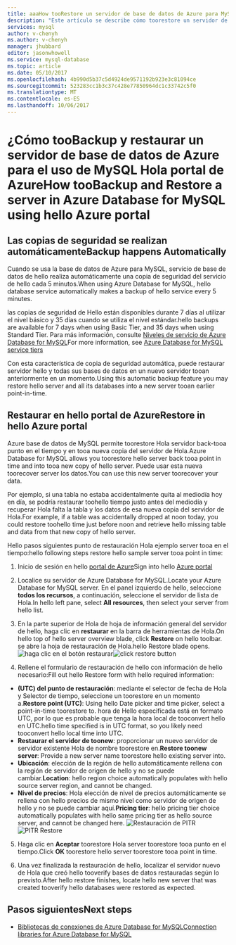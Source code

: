 ```yaml
---
title: aaaHow tooRestore un servidor de base de datos de Azure para MySQL | Documentos de Microsoft
description: "Este artículo se describe cómo toorestore un servidor de base de datos de Azure para el uso de MySQL Hola portal de Azure."
services: mysql
author: v-chenyh
ms.author: v-chenyh
manager: jhubbard
editor: jasonwhowell
ms.service: mysql-database
ms.topic: article
ms.date: 05/10/2017
ms.openlocfilehash: 4b990d5b37c5d4924de9571192b923e3c81094ce
ms.sourcegitcommit: 523283cc1b3c37c428e77850964dc1c33742c5f0
ms.translationtype: MT
ms.contentlocale: es-ES
ms.lasthandoff: 10/06/2017
---
```

# <a name="how-toobackup-and-restore-a-server-in-azure-database-for-mysql-using-hello-azure-portal"></a><span data-ttu-id="4bf0a-103">¿Cómo tooBackup y restaurar un servidor de base de datos de Azure para el uso de MySQL Hola portal de Azure</span><span class="sxs-lookup"><span data-stu-id="4bf0a-103">How tooBackup and Restore a server in Azure Database for MySQL using hello Azure portal</span></span>

## <a name="backup-happens-automatically"></a><span data-ttu-id="4bf0a-104">Las copias de seguridad se realizan automáticamente</span><span class="sxs-lookup"><span data-stu-id="4bf0a-104">Backup happens Automatically</span></span>
<span data-ttu-id="4bf0a-105">Cuando se usa la base de datos de Azure para MySQL, servicio de base de datos de hello realiza automáticamente una copia de seguridad del servicio de hello cada 5 minutos.</span><span class="sxs-lookup"><span data-stu-id="4bf0a-105">When using Azure Database for MySQL, hello database service automatically makes a backup of hello service every 5 minutes.</span></span> 

<span data-ttu-id="4bf0a-106">las copias de seguridad de Hello están disponibles durante 7 días al utilizar el nivel básico y 35 días cuando se utiliza el nivel estándar.</span><span class="sxs-lookup"><span data-stu-id="4bf0a-106">hello backups are available for 7 days when using Basic Tier, and 35 days when using Standard Tier.</span></span> <span data-ttu-id="4bf0a-107">Para más información, consulte [Niveles de servicio de Azure Database for MySQL](concepts-service-tiers.md)</span><span class="sxs-lookup"><span data-stu-id="4bf0a-107">For more information, see [Azure Database for MySQL service tiers](concepts-service-tiers.md)</span></span>

<span data-ttu-id="4bf0a-108">Con esta característica de copia de seguridad automática, puede restaurar servidor hello y todas sus bases de datos en un nuevo servidor tooan anteriormente en un momento.</span><span class="sxs-lookup"><span data-stu-id="4bf0a-108">Using this automatic backup feature you may restore hello server and all its databases into a new server tooan earlier point-in-time.</span></span>

## <a name="restore-in-hello-azure-portal"></a><span data-ttu-id="4bf0a-109">Restaurar en hello portal de Azure</span><span class="sxs-lookup"><span data-stu-id="4bf0a-109">Restore in hello Azure portal</span></span>
<span data-ttu-id="4bf0a-110">Azure base de datos de MySQL permite toorestore Hola servidor back-tooa punto en el tiempo y en tooa nueva copia del servidor de Hola.</span><span class="sxs-lookup"><span data-stu-id="4bf0a-110">Azure Database for MySQL allows you toorestore hello server back tooa point in time and into tooa new copy of hello server.</span></span> <span data-ttu-id="4bf0a-111">Puede usar esta nueva toorecover server los datos.</span><span class="sxs-lookup"><span data-stu-id="4bf0a-111">You can use this new server toorecover your data.</span></span> 

<span data-ttu-id="4bf0a-112">Por ejemplo, si una tabla no estaba accidentalmente quita al mediodía hoy en día, se podría restaurar toohello tiempo justo antes del mediodía y recuperar Hola falta la tabla y los datos de esa nueva copia del servidor de Hola.</span><span class="sxs-lookup"><span data-stu-id="4bf0a-112">For example, if a table was accidentally dropped at noon today, you could restore toohello time just before noon and retrieve hello missing table and data from that new copy of hello server.</span></span>

<span data-ttu-id="4bf0a-113">Hello pasos siguientes punto de restauración Hola ejemplo server tooa en el tiempo:</span><span class="sxs-lookup"><span data-stu-id="4bf0a-113">hello following steps restore hello sample server tooa point in time:</span></span>

1. <span data-ttu-id="4bf0a-114">Inicio de sesión en hello [portal de Azure](https://portal.azure.com/)</span><span class="sxs-lookup"><span data-stu-id="4bf0a-114">Sign into hello [Azure portal](https://portal.azure.com/)</span></span>

2. <span data-ttu-id="4bf0a-115">Localice su servidor de Azure Database for MySQL.</span><span class="sxs-lookup"><span data-stu-id="4bf0a-115">Locate your Azure Database for MySQL server.</span></span> <span data-ttu-id="4bf0a-116">En el panel izquierdo de hello, seleccione **todos los recursos**, a continuación, seleccione el servidor de lista de Hola.</span><span class="sxs-lookup"><span data-stu-id="4bf0a-116">In hello left pane, select **All resources**, then select your server from hello list.</span></span>

3.  <span data-ttu-id="4bf0a-117">En la parte superior de Hola de hoja de información general del servidor de hello, haga clic en **restaurar** en la barra de herramientas de Hola.</span><span class="sxs-lookup"><span data-stu-id="4bf0a-117">On hello top of hello server overview blade, click **Restore** on hello toolbar.</span></span> <span data-ttu-id="4bf0a-118">se abre la hoja de restauración de Hola.</span><span class="sxs-lookup"><span data-stu-id="4bf0a-118">hello Restore blade opens.</span></span>
<span data-ttu-id="4bf0a-119">![haga clic en el botón restaurar](./media/howto-restore-server-portal/click-restore-button.png)</span><span class="sxs-lookup"><span data-stu-id="4bf0a-119">![click restore button](./media/howto-restore-server-portal/click-restore-button.png)</span></span>

4. <span data-ttu-id="4bf0a-120">Rellene el formulario de restauración de hello con información de hello necesario:</span><span class="sxs-lookup"><span data-stu-id="4bf0a-120">Fill out hello Restore form with hello required information:</span></span>

- <span data-ttu-id="4bf0a-121">**(UTC) del punto de restauración**: mediante el selector de fecha de Hola y Selector de tiempo, seleccione un toorestore en un momento a.</span><span class="sxs-lookup"><span data-stu-id="4bf0a-121">**Restore point (UTC)**: Using hello Date picker and time picker, select a point-in-time toorestore to.</span></span> <span data-ttu-id="4bf0a-122">hora de Hello especificada está en formato UTC, por lo que es probable que tenga la hora local de tooconvert hello en UTC.</span><span class="sxs-lookup"><span data-stu-id="4bf0a-122">hello time specified is in UTC format, so you likely need tooconvert hello local time into UTC.</span></span>
- <span data-ttu-id="4bf0a-123">**Restaurar el servidor de toonew**: proporcionar un nuevo servidor de servidor existente Hola de nombre toorestore en.</span><span class="sxs-lookup"><span data-stu-id="4bf0a-123">**Restore toonew server**: Provide a new server name toorestore hello existing server into.</span></span>
- <span data-ttu-id="4bf0a-124">**Ubicación**: elección de la región de hello automáticamente rellena con la región de servidor de origen de hello y no se puede cambiar.</span><span class="sxs-lookup"><span data-stu-id="4bf0a-124">**Location**: hello region choice automatically populates with hello source server region, and cannot be changed.</span></span>
- <span data-ttu-id="4bf0a-125">**Nivel de precios**: Hola elección de nivel de precios automáticamente se rellena con hello precios de mismo nivel como servidor de origen de hello y no se puede cambiar aquí.</span><span class="sxs-lookup"><span data-stu-id="4bf0a-125">**Pricing tier**: hello pricing tier choice automatically populates with hello same pricing tier as hello source server, and cannot be changed here.</span></span> 
<span data-ttu-id="4bf0a-126">![Restauración de PITR](./media/howto-restore-server-portal/pitr-restore.png)</span><span class="sxs-lookup"><span data-stu-id="4bf0a-126">![PITR Restore](./media/howto-restore-server-portal/pitr-restore.png)</span></span>

5. <span data-ttu-id="4bf0a-127">Haga clic en **Aceptar** toorestore Hola server toorestore tooa punto en el tiempo.</span><span class="sxs-lookup"><span data-stu-id="4bf0a-127">Click **OK** toorestore hello server toorestore tooa point in time.</span></span> 

6. <span data-ttu-id="4bf0a-128">Una vez finalizada la restauración de hello, localizar el servidor nuevo de Hola que creó hello tooverify bases de datos restauradas según lo previsto.</span><span class="sxs-lookup"><span data-stu-id="4bf0a-128">After hello restore finishes, locate hello new server that was created tooverify hello databases were restored as expected.</span></span>

## <a name="next-steps"></a><span data-ttu-id="4bf0a-129">Pasos siguientes</span><span class="sxs-lookup"><span data-stu-id="4bf0a-129">Next steps</span></span>
- [<span data-ttu-id="4bf0a-130">Bibliotecas de conexiones de Azure Database for MySQL</span><span class="sxs-lookup"><span data-stu-id="4bf0a-130">Connection libraries for Azure Database for MySQL</span></span>](concepts-connection-libraries.md)